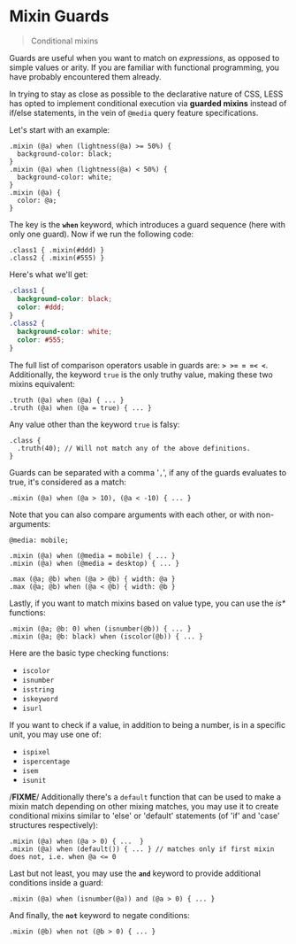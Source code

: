 # Mixin Guards

> Conditional mixins

Guards are useful when you want to match on *expressions*, as opposed to simple values or arity. If you are familiar with functional programming, you have probably encountered them already.

In trying to stay as close as possible to the declarative nature of CSS, LESS has opted to implement conditional execution via **guarded mixins** instead of if/else statements, in the vein of `@media` query feature specifications.

Let's start with an example:

```less
.mixin (@a) when (lightness(@a) >= 50%) {
  background-color: black;
}
.mixin (@a) when (lightness(@a) < 50%) {
  background-color: white;
}
.mixin (@a) {
  color: @a;
}
```

The key is the **`when`** keyword, which introduces a guard sequence (here with only one guard). Now if we run the following code:

```less
.class1 { .mixin(#ddd) }
.class2 { .mixin(#555) }
```

Here's what we'll get:

```css
.class1 {
  background-color: black;
  color: #ddd;
}
.class2 {
  background-color: white;
  color: #555;
}
```

The full list of comparison operators usable in guards are: **`> >= = =< <`**. Additionally, the keyword `true` is the only truthy value, making these two mixins equivalent:

```less
.truth (@a) when (@a) { ... }
.truth (@a) when (@a = true) { ... }
```

Any value other than the keyword `true` is falsy:

```less
.class {
  .truth(40); // Will not match any of the above definitions.
}
```

Guards can be separated with a comma '`,`', if any of the guards evaluates to true, it's considered as a match:

```less
.mixin (@a) when (@a > 10), (@a < -10) { ... }
```

Note that you can also compare arguments with each other, or with non-arguments:

```less
@media: mobile;

.mixin (@a) when (@media = mobile) { ... }
.mixin (@a) when (@media = desktop) { ... }

.max (@a; @b) when (@a > @b) { width: @a }
.max (@a; @b) when (@a < @b) { width: @b }
```

Lastly, if you want to match mixins based on value type, you can use the *is\** functions:

```less
.mixin (@a; @b: 0) when (isnumber(@b)) { ... }
.mixin (@a; @b: black) when (iscolor(@b)) { ... }
```

Here are the basic type checking functions:

* `iscolor`
* `isnumber`
* `isstring`
* `iskeyword`
* `isurl`

If you want to check if a value, in addition to being a number, is in a specific unit, you may use one of:

* `ispixel`
* `ispercentage`
* `isem`
* `isunit`

/**FIXME**/ Additionally there's a `default` function that can be used to make a mixin match depending on other mixing matches, you may use it to create conditional mixins similar to 'else' or 'default' statements (of 'if' and 'case' structures respectively):

```less
.mixin (@a) when (@a > 0) { ...  }
.mixin (@a) when (default()) { ... } // matches only if first mixin does not, i.e. when @a <= 0
```

Last but not least, you may use the **`and`** keyword to provide additional conditions inside a guard:

```less
.mixin (@a) when (isnumber(@a)) and (@a > 0) { ... }
```

And finally, the **`not`** keyword to negate conditions:

```less
.mixin (@b) when not (@b > 0) { ... }
```